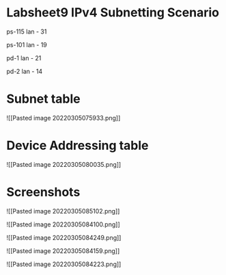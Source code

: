 
# Labsheet9 IPv4 Subnetting Scenario


ps-115 lan - 31

ps-101 lan - 19

pd-1 lan - 21

pd-2 lan - 14


# Subnet table

![[Pasted image 20220305075933.png]]


# Device Addressing table

![[Pasted image 20220305080035.png]]

# Screenshots

![[Pasted image 20220305085102.png]]

![[Pasted image 20220305084100.png]]

![[Pasted image 20220305084249.png]]


![[Pasted image 20220305084159.png]]

![[Pasted image 20220305084223.png]]